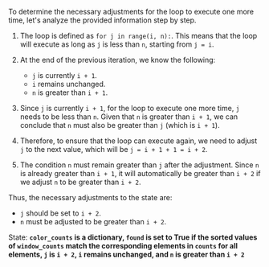 To determine the necessary adjustments for the loop to execute one more time, let's analyze the provided information step by step.

1. The loop is defined as `for j in range(i, n):`. This means that the loop will execute as long as `j` is less than `n`, starting from `j = i`.

2. At the end of the previous iteration, we know the following:
   - `j` is currently `i + 1`.
   - `i` remains unchanged.
   - `n` is greater than `i + 1`.

3. Since `j` is currently `i + 1`, for the loop to execute one more time, `j` needs to be less than `n`. Given that `n` is greater than `i + 1`, we can conclude that `n` must also be greater than `j` (which is `i + 1`).

4. Therefore, to ensure that the loop can execute again, we need to adjust `j` to the next value, which will be `j = i + 1 + 1 = i + 2`.

5. The condition `n` must remain greater than `j` after the adjustment. Since `n` is already greater than `i + 1`, it will automatically be greater than `i + 2` if we adjust `n` to be greater than `i + 2`.

Thus, the necessary adjustments to the state are:
- `j` should be set to `i + 2`.
- `n` must be adjusted to be greater than `i + 2`.

State: **`color_counts` is a dictionary, `found` is set to True if the sorted values of `window_counts` match the corresponding elements in `counts` for all elements, `j` is `i + 2`, `i` remains unchanged, and `n` is greater than `i + 2`**